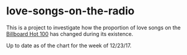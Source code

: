 # love-songs-on-the-radio

This is a project to investigate how the proportion of love songs on the [Billboard Hot 100](https://www.billboard.com/charts/hot-100) has changed during its existence.

Up to date as of the chart for the week of 12/23/17.